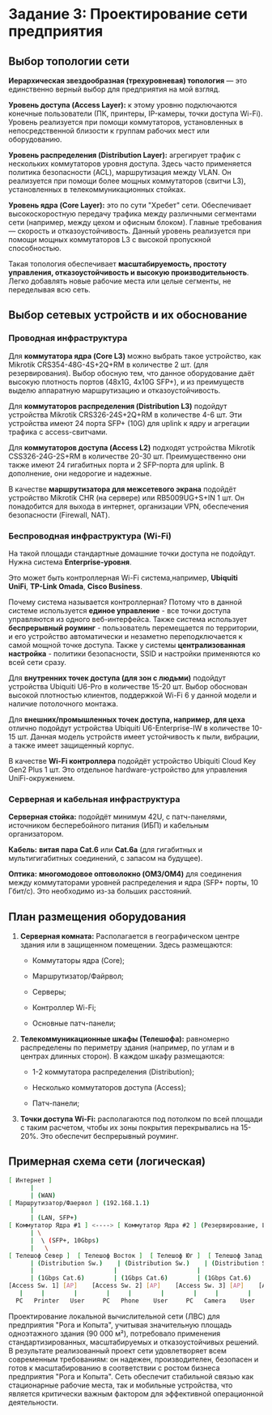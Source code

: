 # Задание 3: Проектирование сети предприятия

## Выбор топологии сети

**Иерархическая звездообразная (трехуровневая) топология** — это единственно верный выбор для предприятия на мой взгляд.

**Уровень доступа (Access Layer):** к этому уровню подключаются конечные пользователи (ПК, принтеры, IP-камеры, точки доступа Wi-Fi). Уровень реализуется при помощи коммутаторов, установленных в непосредственной близости к группам рабочих мест или оборудованию.

**Уровень распределения (Distribution Layer):** агрегирует трафик с нескольких коммутаторов уровня доступа. Здесь часто применяется политика безопасности (ACL), маршрутизация между VLAN. Он реализуется при помощи более мощных коммутаторов (свитчи L3), установленных в телекоммуникационных стойках.

**Уровень ядра (Core Layer):** это по сути "Хребет" сети. Обеспечивает высокоскоростную передачу трафика между различными сегментами сети (например, между цехом и офисным блоком). Главные требования — скорость и отказоустойчивость. Данный уровень реализуется при помощи мощных коммутаторов L3 с высокой пропускной способностью.

Такая топология обеспечивает **масштабируемость, простоту управления, отказоустойчивость и высокую производительность**. Легко добавлять новые рабочие места или целые сегменты, не переделывая всю сеть.

## Выбор сетевых устройств и их обоснование

### Проводная инфраструктура

Для **коммутатора ядра (Core L3)** можно выбрать такое устройство, как Mikrotik CRS354-48G-4S+2Q+RM в количестве 2 шт. (для резервирования). Выбор обосную тем, что данное оборудование даёт высокую плотность портов (48x1G, 4x10G SFP+), и из преимуществ выделю аппаратную маршрутизацию и отказоустойчивость.

Для **коммутаторов распределения (Distribution L3)** подойдут устройства Mikrotik CRS326-24S+2Q+RM в количестве 4-6 шт. Эти устройства имеют 24 порта SFP+ (10G) для uplink к ядру и агрегации трафика с access-свитчами.

Для **коммутаторов доступа (Access L2)** подходят устройства Mikrotik CSS326-24G-2S+RM в количестве 20-30 шт. Преимущественно они также имеют 24 гигабитных порта и 2 SFP-порта для uplink. В дополнение, они недорогие и надежные.

В качестве **маршрутизатора для межсетевого экрана** подойдёт устройство Mikrotik CHR (на сервере) или RB5009UG+S+IN 1 шт. Он понадобится для выхода в интернет, организации VPN, обеспечения безопасности (Firewall, NAT).

### Беспроводная инфраструктура (Wi-Fi)

На такой площади стандартные домашние точки доступа не подойдут. Нужна система **Enterprise-уровня**.

Это может быть контроллерная Wi-Fi система,например, **Ubiquiti UniFi**, **TP-Link Omada**, **Cisco Business**.

Почему система называется контроллерная? Потому что в данной системе используется **единое управление** - все точки доступа управляются из одного веб-интерфейса. Также система использует **беспрерывный роуминг** - пользователь перемещается по территории, и его устройство автоматически и незаметно переподключается к самой мощной точке доступа. Также у системы **централизованная настройка** - политики безопасности, SSID и настройки применяются ко всей сети сразу.

Для **внутренних точек доступа (для зон с людьми)** подойдут устройства Ubiquiti U6-Pro в количестве 15-20 шт. Выбор обоснован высокой плотностью клиентов, поддержкой Wi-Fi 6 у данной модели и наличие потолочного монтажа.

Для **внешних/промышленных точек доступа, например, для цеха** отлично подойдут устройства Ubiquiti U6-Enterprise-IW в количестве 10-15 шт. Данная модель устройств имеет устойчивость к пыли, вибрации, а также имеет защищенный корпус.

В качестве **Wi-Fi контроллера** подойдёт устройство Ubiquiti Cloud Key Gen2 Plus 1 шт. Это отдельное hardware-устройство для управления UniFi-окружением.

### Серверная и кабельная инфраструктура

**Серверная стойка:** подойдёт минимум 42U, с патч-панелями, источником бесперебойного питания (ИБП) и кабельным организатором.

**Кабель:** **витая пара Cat.6** или **Cat.6a** (для гигабитных и мультигигабитных соединений, с запасом на будущее).

**Оптика:** **многомодовое оптоволокно (OM3/OM4)** для соединения между коммутаторами уровней распределения и ядра (SFP+ порты, 10 Гбит/с). Это необходимо из-за больших расстояний.

## План размещения оборудования

1. **Серверная комната:** Располагается в географическом центре здания или в защищенном помещении. Здесь размещаются:
   
   - Коммутаторы ядра (Core);
   
   - Маршрутизатор/Файрвол;
   
   - Серверы;
   
   - Контроллер Wi-Fi;
   
   - Основные патч-панели;

2. **Телекоммуникационные шкафы (Телешофа):** равномерно распределены по периметру здания (например, по углам и в центрах длинных сторон). В каждом шкафу размещаются:
   
   - 1-2 коммутатора распределения (Distribution);
   
   - Несколько коммутаторов доступа (Access);
   
   - Патч-панели;

3. **Точки доступа Wi-Fi:** располагаются под потолком по всей площади с таким расчетом, чтобы их зоны покрытия перекрывались на 15-20%. Это обеспечит беспрерывный роуминг.

## Примерная схема сети (логическая)

```bash
[ Интернет ]
      |
      | (WAN)
[ Маршрутизатор/Фаервол ] (192.168.1.1)
      |
      | (LAN, SFP+)
[ Коммутатор Ядра #1 ] <----> [ Коммутатор Ядра #2 ] (Резервирование, LACP)
      | \
      |  \ (SFP+, 10Gbps)
      |   \
[ Телешоф Север ]  [ Телешоф Восток ]  [ Телешоф Юг ]  [ Телешоф Запад ]
      | (Distribution Sw.)    | (Distribution Sw.)    | (Distribution Sw.)    | (Distribution Sw.)
      |                      |                      |                      |
      | (1Gbps Cat.6)        | (1Gbps Cat.6)        | (1Gbps Cat.6)        | (1Gbps Cat.6)
[Access Sw. 1] [AP]    [Access Sw. 2] [AP]    [Access Sw. 3] [AP]    [Access Sw. 4] [AP]
   |     |        |        |     |        |        |     |        |        |     |        |
  PC   Printer   User     PC   Phone    User     PC   Camera    User     PC   ...      User
```

Проектирование локальной вычислительной сети (ЛВС) для предприятия "Рога и Копыта", учитывая значительную площадь одноэтажного здания (90 000 м²), потребовало применения стандартизированных, масштабируемых и отказоустойчивых решений. В результате реализованный проект сети удовлетворяет всем современным требованиям: он надежен, производителен, безопасен и готов к масштабированию в соответствии с ростом бизнеса предприятия "Рога и Копыта". Сеть обеспечит стабильной связью как стационарные рабочие места, так и мобильные устройства, что является критически важным фактором для эффективной операционной деятельности.


